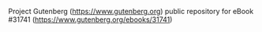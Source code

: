 Project Gutenberg (https://www.gutenberg.org) public repository for eBook #31741 (https://www.gutenberg.org/ebooks/31741)
